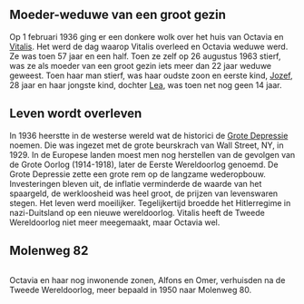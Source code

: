 ## Moeder-weduwe van een groot gezin

Op 1 februari 1936 ging er een donkere wolk over het huis van Octavia en [Vitalis](1879-vitalis-de-bleeckere). Het werd de dag waarop Vitalis overleed en Octavia weduwe werd. Ze was toen 57 jaar en een half. Toen ze zelf op 26 augustus 1963 stierf, was ze als moeder van een groot gezin iets meer dan 22 jaar weduwe geweest. Toen haar man stierf, was haar oudste zoon en eerste kind, [Jozef](1907-jozef-de-bleeckere), 28 jaar en haar jongste kind, dochter [Lea](1922-lea-de-bleeckere), was toen net nog geen 14 jaar. 

## Leven wordt overleven

In 1936 heerstte in de westerse wereld wat de historici de [Grote Depressie](https://nl.wikipedia.org/wiki/Crisis_van_de_jaren_30) noemen. Die was ingezet met de grote beurskrach van Wall Street, NY, in 1929. In de Europese landen moest men nog herstellen van de gevolgen van de Grote Oorlog (1914-1918), later de Eerste Wereldoorlog genoemd. De Grote Depressie zette een grote rem op de langzame wederopbouw. Investeringen bleven uit, de inflatie verminderde de waarde van het spaargeld, de werkloosheid was heel groot, de prijzen van levenswaren stegen. Het leven werd moeilijker. Tegelijkertijd broedde het Hitlerregime in nazi-Duitsland op een nieuwe wereldoorlog. Vitalis heeft de Tweede Wereldoorlog niet meer meegemaakt, maar Octavia wel.  


## Molenweg 82

![]()

Octavia en haar nog inwonende zonen, Alfons en Omer, verhuisden na de Tweede Wereldoorlog, meer bepaald in 1950 naar Molenweg 80. 




## 